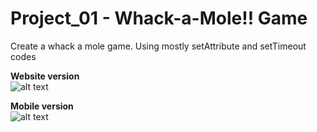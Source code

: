 # Project_01 - Whack-a-Mole!! Game

Create a whack a mole game. Using mostly setAttribute and setTimeout codes

**Website version** <br />
![alt text](https://dl.dropboxusercontent.com/s/9jlimff3eokdkmz/website.jpg?dl=0)

**Mobile version** <br />
![alt text](https://dl.dropboxusercontent.com/s/4e6m7syplq8y2ws/mobile.jpg?dl=0)

